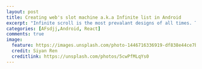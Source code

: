 ```yaml
---
layout: post
title: Creating web's slot machine a.k.a Infinite list in Android
excerpt: "Infinite scroll is the most prevalant designs of all times. The reason of it's meteoric rise is that it actually works. In this article, we will learn how to implement one in Android"
categories: [AFsdjj,Android, React]
comments: true
image:
  feature: https://images.unsplash.com/photo-1446716336919-df838e44ce7b?crop=entropy&dpr=2&fit=crop&fm=jpg&h=475&ixjsv=2.1.0&ixlib=rb-0.3.5&q=50&w=1250
  credit: Siyan Ren
  creditlink: https://unsplash.com/photos/5cwPfMLqYs0
---
```

